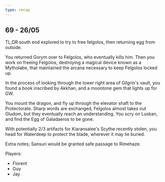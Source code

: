 ```yaml
---
type: recap
---
```



## 69 - 26/05
TL;DR south end explored to try to free felgolos, then returning egg from outside.

You returned Gorym over to Felgolos, who eventually kills him. Then you work on freeing Felgolos, destroying a magical device known as a Mytholabe, that maintained the arcana necessary to keep Felgolos locked up.

In the process of looking through the lower right area of Gilgrin's vault, you found a book inscribed by Akkhan, and a moontone gem that lights up for GW.

You mount the dragon, and fly up through the elevator shaft to the Protectorate. Sharp words are exchanged, Felgolos almost takes out Gludom, but they eventually reach an understanding. You scry on Luskan, and find the Egg of Galadaeros to be gone.

With potentially 2/3 artifacts for Kiaransalee's Scythe recently stolen, you head for Waterdeep to protect the blade, wherever it may lie buried.

Extra notes; Sansuri would be granted safe passage to Rimehaze.

Players:
- Florent
- Guy
- Jay
